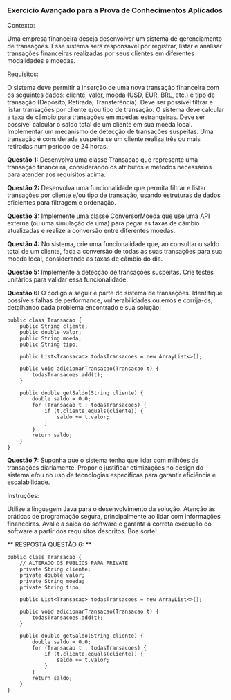 
### Exercício Avançado para a Prova de Conhecimentos Aplicados

Contexto:

Uma empresa financeira deseja desenvolver um sistema de gerenciamento de transações. Esse sistema será responsável por registrar, listar e analisar transações financeiras realizadas por seus clientes em diferentes modalidades e moedas.

Requisitos:

O sistema deve permitir a inserção de uma nova transação financeira com os seguintes dados: cliente, valor, moeda (USD, EUR, BRL, etc.) e tipo de transação (Depósito, Retirada, Transferência).
Deve ser possível filtrar e listar transações por cliente e/ou tipo de transação.
O sistema deve calcular a taxa de câmbio para transações em moedas estrangeiras.
Deve ser possível calcular o saldo total de um cliente em sua moeda local.
Implementar um mecanismo de detecção de transações suspeitas. Uma transação é considerada suspeita se um cliente realiza três ou mais retiradas num período de 24 horas.

**Questão 1:** Desenvolva uma classe Transacao que represente uma transação financeira, considerando os atributos e métodos necessários para atender aos requisitos acima.

**Questão 2:** Desenvolva uma funcionalidade que permita filtrar e listar transações por cliente e/ou tipo de transação, usando estruturas de dados eficientes para filtragem e ordenação.

**Questão 3:** Implemente uma classe ConversorMoeda que use uma API externa (ou uma simulação de uma) para pegar as taxas de câmbio atualizadas e realize a conversão entre diferentes moedas.

**Questão 4:** No sistema, crie uma funcionalidade que, ao consultar o saldo total de um cliente, faça a conversão de todas as suas transações para sua moeda local, considerando as taxas de câmbio do dia.

**Questão 5:** Implemente a detecção de transações suspeitas. Crie testes unitários para validar essa funcionalidade.

**Questão 6:** O código a seguir é parte do sistema de transações. Identifique possíveis falhas de performance, vulnerabilidades ou erros e corrija-os, detalhando cada problema encontrado e sua solução:


	public class Transacao {
	    public String cliente;
	    public double valor;
	    public String moeda;
	    public String tipo;
	    
	    public List<Transacao> todasTransacoes = new ArrayList<>();

	    public void adicionarTransacao(Transacao t) {
	        todasTransacoes.add(t);
	    }
	    
	    public double getSaldo(String cliente) {
	        double saldo = 0.0;
	        for (Transacao t : todasTransacoes) {
	            if (t.cliente.equals(cliente)) {
	                saldo += t.valor;
	            }
	        }
	        return saldo;
	    }
	}
**Questão 7:** Suponha que o sistema tenha que lidar com milhões de transações diariamente. Propor e justificar otimizações no design do sistema e/ou no uso de tecnologias específicas para garantir eficiência e escalabilidade.

Instruções:

Utilize a linguagem Java para o desenvolvimento da solução.
Atenção às práticas de programação segura, principalmente ao lidar com informações financeiras.
Avalie a saída do software e garanta a correta execução do software a partir dos requisitos descritos.
Boa sorte!







** RESPOSTA QUESTÃO 6: **

	public class Transacao {
		// ALTERADO OS PUBLICS PARA PRIVATE
		private String cliente;
		private double valor;
		private String moeda;
		private String tipo;

		public List<Transacao> todasTransacoes = new ArrayList<>();

		public void adicionarTransacao(Transacao t) {
			todasTransacoes.add(t);
		}

		public double getSaldo(String cliente) {
			double saldo = 0.0;
			for (Transacao t : todasTransacoes) {
				if (t.cliente.equals(cliente)) {
					saldo += t.valor;
				}
			}
			return saldo;
		}
	}

